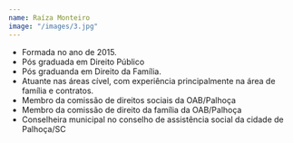 ```yaml
---
name: Raíza Monteiro
image: "/images/3.jpg"
---
```


* Formada no ano de 2015.
* Pós graduada em Direito Público
* Pós graduanda em Direito da Família. 
* Atuante nas áreas cível, com experiência principalmente na área de família e contratos. 
* Membro da comissão de direitos sociais da OAB/Palhoça 
* Membro da comissão de direito da família da OAB/Palhoça
* Conselheira municipal no conselho de assistência social da cidade de Palhoça/SC 